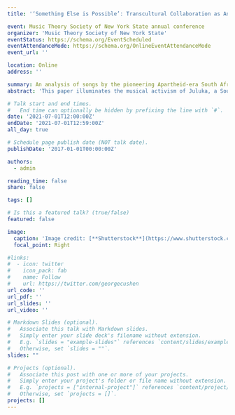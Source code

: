 ```yaml
---
title: '‘Something Else is Possible’: Transcultural Collaboration as Anti-Apartheid Activism in the Music of Juluka'

event: Music Theory Society of New York State annual conference
organizer: 'Music Theory Society of New York State'
eventStatus: https://schema.org/EventScheduled
eventAttendanceMode: https://schema.org/OnlineEventAttendanceMode
event_url: ''

location: Online
address: ''

summary: An analysis of songs by the pioneering Apartheid-era South African band Juluka.
abstract: 'This paper illuminates the musical activism of Juluka, a South African band active in the late 1970s through the mid-eighties who challenged apartheid ideology, not only through their interracial membership, but also by creating music whose artistic richness belies the principles of cultural segregation. Yet despite one of the band’s founders calling explicit attention to their blending of English lyrics and Western melodies with Zulu musical structures, scholarly treatments of these blendings have been superficial and dismissive. By contrast, I analyze two of their songs, focusing on intersections between Western popular music and a Zulu song genre called maskanda. By revealing the depth of the interplay of Western- and Zulu-symbolizing elements in aspects of their meter, text setting, and form, I demonstrate that the artistic fruitfulness of the band’s collaboration was a powerful rebuke to the government’s apartheid ideology, which sought to segregate not just people, but even their artistic expressions.'

# Talk start and end times.
#   End time can optionally be hidden by prefixing the line with `#`.
date: '2021-07-01T12:00:00Z'
endDate: '2021-07-01T12:59:00Z'
all_day: true

# Schedule page publish date (NOT talk date).
publishDate: '2017-01-01T00:00:00Z'

authors:
  - admin

reading_time: false
share: false

tags: []

# Is this a featured talk? (true/false)
featured: false

image:
  caption: 'Image credit: [**Shutterstock**](https://www.shutterstock.com/editorial/image-editorial/pop-group-juluka-l-r-gary-van-zyl-5812800a)'
  focal_point: Right

#links:
#  - icon: twitter
#    icon_pack: fab
#    name: Follow
#    url: https://twitter.com/georgecushen
url_code: ''
url_pdf: ''
url_slides: ''
url_video: ''

# Markdown Slides (optional).
#   Associate this talk with Markdown slides.
#   Simply enter your slide deck's filename without extension.
#   E.g. `slides = "example-slides"` references `content/slides/example-slides.md`.
#   Otherwise, set `slides = ""`.
slides: ""

# Projects (optional).
#   Associate this post with one or more of your projects.
#   Simply enter your project's folder or file name without extension.
#   E.g. `projects = ["internal-project"]` references `content/project/deep-learning/index.md`.
#   Otherwise, set `projects = []`.
projects: []
---
```

